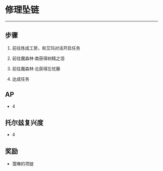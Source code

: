 # 修理坠链

---

## 步骤

1. 前往炼成工房，和艾玛对话开启任务

2. 前往魔森林·南获得树精之泪

3. 前往魔森林·北获得忘忧藤

4. 达成任务

## AP

- 4

## 托尔兹复兴度

- 4

## 奖励

- 霭琳的项链